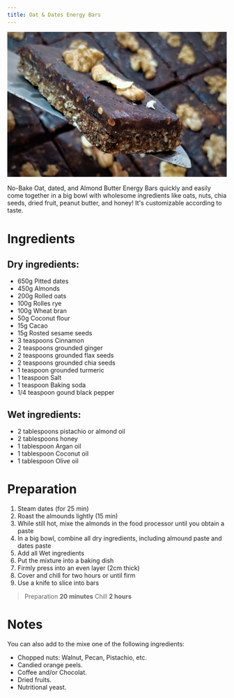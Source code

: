 ```yaml
---
title: Oat & Dates Energy Bars
---
```


![alt text](media/oat-and-dates-bars.jpg)

No-Bake Oat, dated, and Almond Butter Energy Bars quickly and easily come together in a big bowl with wholesome ingredients like oats, nuts, chia seeds, dried fruit, peanut butter, and honey! It's customizable according to taste.

# Ingredients

## Dry ingredients:
* 650g Pitted dates
* 450g Almonds
* 200g Rolled oats 
* 100g Rolles rye  
* 100g Wheat bran
* 50g  Coconut flour
* 15g  Cacao
* 15g  Rosted sesame seeds 
* 3 teaspoons Cinnamon
* 2 teaspoons grounded ginger
* 2 teaspoons grounded flax seeds
* 2 teaspoons grounded chia seeds
* 1 teaspoon grounded turmeric
* 1 teaspoon Salt 
* 1 teaspoon Baking soda
* 1/4 teaspoon gound black pepper
  
## Wet ingredients:
* 2 tablespoons pistachio or almond oil
* 2 tablespoons honey 
* 1 tablespoon Argan oil
* 1 tablespoon Coconut oil
* 1 tablespoon Olive oil

# Preparation

1. Steam dates (for 25 min)
2. Roast the almounds lightly (15 min)
3. While still hot, mixe the almonds in the food processor until you obtain a paste
4. In a big bowl, combine all dry ingredients, including almound paste and dates paste
5. Add all Wet ingredients
6. Put the mixture into a baking dish
7. Firmly press into an even layer (2cm thick)
8. Cover and chill for two hours or until firm
9. Use a knife to slice into bars

> Preparation **20 minutes** Chill **2 hours**

# Notes

You can also add to the mixe one of the following ingredients:

* Chopped nuts: Walnut, Pecan, Pistachio, etc. 
* Candied orange peels.
* Coffee and/or Chocolat.
* Dried fruits.
* Nutritional yeast.
